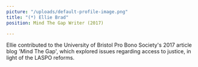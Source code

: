 ```yaml
---
picture: "/uploads/default-profile-image.png"
title: "(*) Ellie Brad"
position: Mind The Gap Writer (2017)

---
```

Ellie contributed to the University of Bristol Pro Bono Society's 2017 article blog 'Mind The Gap', which explored issues regarding access to justice,  in light of the LASPO reforms. 